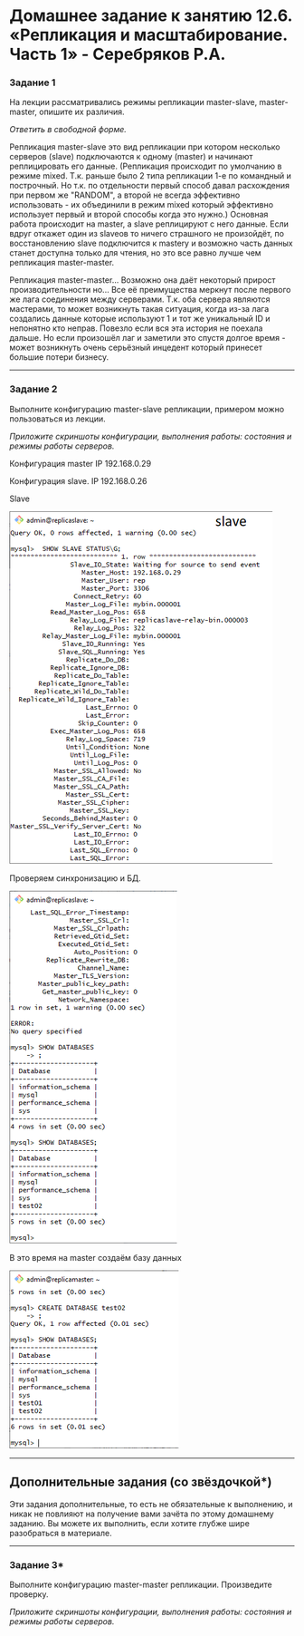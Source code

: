 # Домашнее задание к занятию 12.6. «Репликация и масштабирование. Часть 1» - Серебряков Р.А.

### Задание 1

На лекции рассматривались режимы репликации master-slave, master-master, опишите их различия.

*Ответить в свободной форме.*

Репликация master-slave это вид репликации при котором несколько серверов (slave) подключаются к одному (master) и начинают реплицировать его данные. 
(Репликация происходит по умолчанию в режиме mixed. Т.к. раньше было 2 типа репликации 1-е по командный и построчный. Но т.к. по отдельности первый способ давал расхождения при первом же "RANDOM", а второй не всегда эффективно использовать - их объединили в режим mixed который эффективно использует первый и второй способы когда это нужно.)
Основная работа происходит на  master, а slave реплицируют с него данные. Если вдруг откажет один из slaveов то ничего страшного не произойдёт, по восстановлению slave подключится к masterу и возможно часть данных станет доступна только для чтения, но это все равно лучше чем репликация master-master.

Репликация master-master... Возможно она даёт некоторый прирост производительности но... Все её преимущества меркнут после первого же лага соединения между серверами. Т.к. оба сервера являются мастерами, то может возникнуть такая ситуация, когда из-за лага создались данные которые используют 1 и тот же уникальный ID и непонятно кто неправ. Повезло если вся эта история не поехала дальше. Но если произошёл лаг и заметили это спустя долгое время - может возникнуть очень серьёзный инцедент который принесет большие потери бизнесу.

---

### Задание 2

Выполните конфигурацию master-slave репликации, примером можно пользоваться из лекции.

*Приложите скриншоты конфигурации, выполнения работы: состояния и режимы работы серверов.*

Конфигурация master
IP 192.168.0.29


Конфигурация slave. 
IP 192.168.0.26

Slave

![](img/2.1.png)


Проверяем синхронизацию и БД.

![](img/2.2.png)


В это время на master создаём базу данных

![](img/2.3.png)



---

## Дополнительные задания (со звёздочкой*)
Эти задания дополнительные, то есть не обязательные к выполнению, и никак не повлияют на получение вами зачёта по этому домашнему заданию. Вы можете их выполнить, если хотите глубже шире разобраться в материале.

---

### Задание 3* 

Выполните конфигурацию master-master репликации. Произведите проверку.

*Приложите скриншоты конфигурации, выполнения работы: состояния и режимы работы серверов.*




